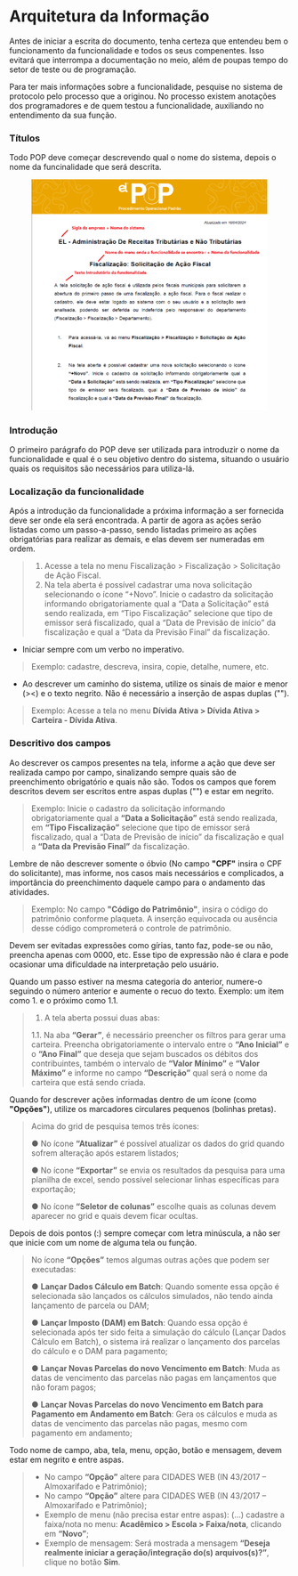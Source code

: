 # Arquitetura da Informação

Antes de iniciar a escrita do documento, tenha certeza que entendeu bem o funcionamento da funcionalidade e todos os seus compenentes. Isso evitará que interrompa a documentação no meio, além de poupas tempo do setor de teste ou de programação.

Para ter mais informações sobre a funcionalidade, pesquise no sistema de protocolo pelo processo que a originou. No processo existem anotações dos programadores e de quem testou a funcionalidade, auxiliando no entendimento da sua função.

### Títulos

Todo POP deve começar descrevendo qual o nome do sistema, depois o nome da funcinalidade que será descrita.

<figure><img src="../.gitbook/assets/image (1).png" alt=""><figcaption></figcaption></figure>

### Introdução

O primeiro parágrafo do POP deve ser utilizada para introduzir o nome da funcionalidade e qual é o seu objetivo dentro do sistema, situando o usuário quais os requisitos são necessários para utiliza-lá.

### Localização da funcionalidade

Após a introdução da funcionalidade a próxima informação a ser fornecida deve ser onde ela será encontrada. A partir de agora as ações serão listadas como um passo-a-passo, sendo listadas primeiro as ações obrigatórias para realizar as demais, e elas devem ser numeradas em ordem.

> 1. Acesse a tela no menu Fiscalização > Fiscalização > Solicitação de Ação Fiscal.
> 2. Na tela aberta é possível cadastrar uma nova solicitação selecionando o ícone “+Novo”. Inicie o cadastro da solicitação informando obrigatoriamente qual a “Data a Solicitação” está sendo realizada, em “Tipo Fiscalização” selecione que tipo de emissor será fiscalizado, qual a “Data de Previsão de início” da fiscalização e qual a “Data da Previsão Final” da fiscalização.

* Iniciar sempre com um verbo no imperativo.

> Exemplo: cadastre, descreva, insira, copie, detalhe, numere, etc.

* Ao descrever um caminho do sistema, utilize os sinais de maior e menor (><) e o texto negrito. Não é necessário a inserção de aspas duplas ("").

> Exemplo: Acesse a tela no menu **Dívida Ativa > Dívida Ativa > Carteira - Dívida Ativa**.

### Descritivo dos campos

Ao descrever os campos presentes na tela, informe a ação que deve ser realizada campo por campo, sinalizando sempre quais são de preenchimento obrigatório e quais não são. Todos os campos que forem descritos devem ser escritos entre aspas duplas ("") e estar em negrito.

> Exemplo: Inicie o cadastro da solicitação informando obrigatoriamente qual a **“Data a Solicitação”** está sendo realizada, em **“Tipo Fiscalização”** selecione que tipo de emissor será fiscalizado, qual a “Data de Previsão de início” da fiscalização e qual a **“Data da Previsão Final”** da fiscalização.

Lembre de não descrever somente o óbvio (No campo **"CPF"** insira o CPF do solicitante), mas informe, nos casos mais necessários e complicados, a importância do preenchimento daquele campo para o andamento das atividades.

> Exemplo: No campo **"Código do Patrimônio"**, insira o código do patrimônio conforme plaqueta. A inserção equivocada ou ausência desse código comprometerá o controle de patrimônio.

Devem ser evitadas expressões como gírias, tanto faz, pode-se ou não, preencha apenas com 0000, etc. Esse tipo de expressão não é clara e pode ocasionar uma dificuldade na interpretação pelo usuário.

Quando um passo estiver na mesma categoria do anterior, numere-o seguindo o número anterior e aumente o recuo do texto. Exemplo: um item como 1. e o próximo como 1.1.

> 1. A tela aberta possui duas abas:
>
> 1.1. Na aba **“Gerar”**, é necessário preencher os filtros para gerar uma carteira. Preencha obrigatoriamente o intervalo entre o **“Ano Inicial”** e o **“Ano Final”** que deseja que sejam buscados os débitos dos contribuintes, também o intervalo de **“Valor Mínimo”** e **“Valor Máximo”** e informe no campo **“Descrição”** qual será o nome da carteira que está sendo criada.

Quando for descrever ações informadas dentro de um ícone (como **"Opções"**), utilize os marcadores circulares pequenos (bolinhas pretas).

> Acima do grid de pesquisa temos três ícones:
>
> ● No ícone **“Atualizar”** é possível atualizar os dados do grid quando sofrem alteração após estarem listados;
>
> ● No ícone **“Exportar”** se envia os resultados da pesquisa para uma planilha de excel, sendo possível selecionar linhas específicas para exportação;
>
> ● No ícone **“Seletor de colunas”** escolhe quais as colunas devem aparecer no grid e quais devem ficar ocultas.

Depois de dois pontos (:) sempre começar com letra minúscula, a não ser que inicie com um nome de alguma tela ou função.

> No ícone **“Opções”** temos algumas outras ações que podem ser executadas:
>
> ● **Lançar Dados Cálculo em Batch**: Quando somente essa opção é selecionada são lançados os cálculos simulados, não tendo ainda lançamento de parcela ou DAM;
>
> ● **Lançar Imposto (DAM) em Batch**: Quando essa opção é selecionada após ter sido feita a simulação do cálculo (Lançar Dados Cálculo em Batch), o sistema irá realizar o lançamento dos parcelas do cálculo e o DAM para pagamento;
>
> ● **Lançar Novas Parcelas do novo Vencimento em Batch**: Muda as datas de vencimento das parcelas não pagas em lançamentos que não foram pagos;
>
> ● **Lançar Novas Parcelas do novo Vencimento em Batch para Pagamento em Andamento em Batch**: Gera os cálculos e muda as datas de vencimento das parcelas não pagas, mesmo com pagamento em andamento;

Todo nome de campo, aba, tela, menu, opção, botão e mensagem, devem estar em negrito e entre aspas.

> * No campo **“Opção”** altere para CIDADES WEB (IN 43/2017 – Almoxarifado e Patrimônio);
> * No campo **“Opção”** altere para CIDADES WEB (IN 43/2017 – Almoxarifado e Patrimônio);
> * Exemplo de menu (não precisa estar entre aspas): (…) cadastre a faixa/nota no menu: **Acadêmico > Escola > Faixa/nota**, clicando em **“Novo”**;
> * Exemplo de mensagem: Será mostrada a mensagem **“Deseja realmente iniciar a geração/integração do(s) arquivos(s)?”**, clique no botão **Sim**.
